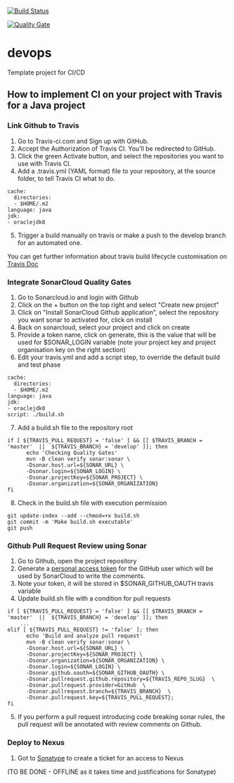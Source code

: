 [![Build Status](https://travis-ci.org/skokaina/devops.svg?branch=develop)](https://travis-ci.org/skokaina/develop)

[![Quality Gate](https://sonarcloud.io/api/project_badges/measure?project=skokaina_devops&metric=alert_status)](https://sonarcloud.io/dashboard?id=skokaina_devops) 

# devops
Template project for CI/CD

## How to implement CI on your project with Travis for a Java project


### Link Github to Travis

1. Go to Travis-ci.com and Sign up with GitHub.
2. Accept the Authorization of Travis CI. You’ll be redirected to GitHub.
3. Click the green Activate button, and select the repositories you want to use with Travis CI.
4. Add a .travis.yml (YAML format) file to your repository, at the source folder, to tell Travis CI what to do.
```
cache:
  directories:
  - $HOME/.m2
language: java
jdk:
- oraclejdk8
```
5. Trigger a build manually on travis or make a push to the develop branch for an automated one.

You can get further information about travis build lifecycle customisation on [Travis Doc](https://docs.travis-ci.com/user/customizing-the-build/#Customizing-the-Build-Step)

### Integrate SonarCloud Quality Gates 

1. Go to Sonarcloud.io and login with Github
2. Click on the + button on the top right and select "Create new project" 
3. Click on "Install SonarCloud Github application", select the repository you want sonar to activated for, click on install
4. Back on sonarcloud, select your project and click on create
5. Provide a token name, click on generate, this is the value that will be used for $SONAR_LOGIN variable (note your project key and project organisation key on the right section)
6. Edit your travis.yml and add a script step, to override the default build and test phase
```
cache:
  directories:
  - $HOME/.m2
language: java
jdk:
- oraclejdk8
script: ./build.sh
```
7. Add a build.sh file to the repository root
```
if [ ${TRAVIS_PULL_REQUEST} = 'false' ] && [[ $TRAVIS_BRANCH = 'master'  ||  ${TRAVIS_BRANCH} = 'develop' ]]; then
      echo 'Checking Quality Gates'
      mvn -B clean verify sonar:sonar \
      -Dsonar.host.url=${SONAR_URL} \
      -Dsonar.login=${SONAR_LOGIN} \
      -Dsonar.projectKey=${SONAR_PROJECT} \
      -Dsonar.organization=${SONAR_ORGANIZATION}
fi
```
8. Check in the build.sh file with execution permission
```
git update-index --add --chmod=+x build.sh
git commit -m 'Make build.sh executable'
git push
```

### Github Pull Request Review using Sonar

1. Go to Github, open the project repository
2. Generate a [personal access token](https://help.github.com/articles/creating-a-personal-access-token-for-the-command-line/) for the GitHub user which will be used by SonarCloud to write the comments.
3. Note your token, it will be stored in $SONAR_GITHUB_OAUTH travis variable
4. Update build.sh file with a condition for pull requests
```
if [ ${TRAVIS_PULL_REQUEST} = 'false' ] && [[ $TRAVIS_BRANCH = 'master'  ||  ${TRAVIS_BRANCH} = 'develop' ]]; then
    ...
elif [ ${TRAVIS_PULL_REQUEST} != 'false' ]; then
      echo 'Build and analyze pull request'
      mvn -B clean verify sonar:sonar \
      -Dsonar.host.url=${SONAR_URL} \
      -Dsonar.projectKey=${SONAR_PROJECT} \
      -Dsonar.organization=${SONAR_ORGANIZATION} \
      -Dsonar.login=${SONAR_LOGIN} \
      -Dsonar.github.oauth=${SONAR_GITHUB_OAUTH} \
      -Dsonar.pullrequest.github.repository=${TRAVIS_REPO_SLUG}  \
      -Dsonar.pullrequest.provider=GitHub  \
      -Dsonar.pullrequest.branch=${TRAVIS_BRANCH}  \
      -Dsonar.pullrequest.key=${TRAVIS_PULL_REQUEST};
fi
```
5. If you perform a pull request introducing code breaking sonar rules, the pull request will be annotated with review comments on Github.

### Deploy to Nexus

1. Got to [Sonatype](https://central.sonatype.org/pages/ossrh-guide.html) to create a ticket for an access to Nexus

(TO BE DONE - OFFLINE as it takes time and justifications for Sonatype)
